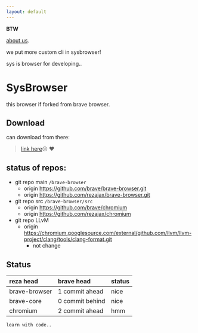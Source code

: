 ```yaml
---
layout: default
---
```


**BTW**

[about us](./about.html).

we put more custom cli in sysbrowser!

sys is browser for developing..

# SysBrowser

this browser if forked from brave browser.

## Download

can download from there:

> [link here](https://github.com/rezajax/brave-browser):confused: :heart:

## status of repos:

- git repo main `/brave-browser`
  - origin https://github.com/brave/brave-browser.git
  - origin https://github.com/rezajax/brave-browser.git
- git repo src `/brave-browser/src`
  - origin  https://github.com/brave/chromium
  - origin https://github.com/rezajax/chromium
- git repo LLvM
  - origin  https://chromium.googlesource.com/external/github.com/llvm/llvm-project/clang/tools/clang-format.git 
    - not change


## Status

| reza head        | brave head          | status |
|:-------------|:------------------|:------|
| brave-browser           | 1 commit ahead | nice  |
| brave-core | 0 commit behind   | nice  |
| chromium           | 2 commit ahead      | hmm   |


```
learn with code..
```
